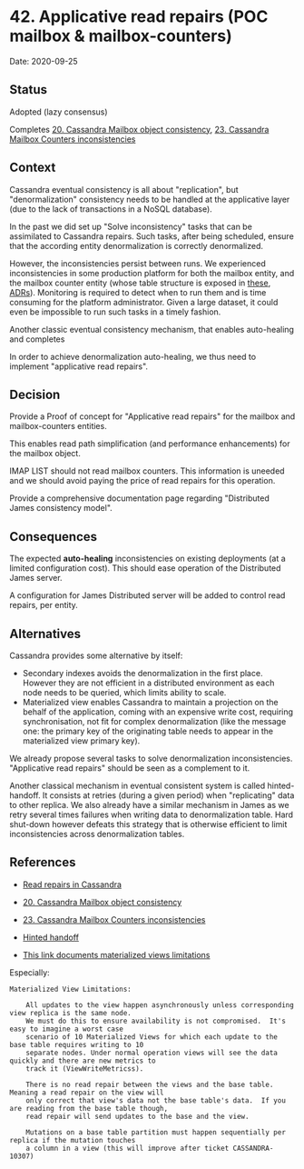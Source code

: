 # 42. Applicative read repairs (POC mailbox & mailbox-counters)

Date: 2020-09-25

## Status

Adopted (lazy consensus)

Completes [20. Cassandra Mailbox object consistency](0020-cassandra-mailbox-object-consistency.md),
[23. Cassandra Mailbox Counters inconsistencies](0023-cassandra-mailbox-counters-inconsistencies.md)

## Context

Cassandra eventual consistency is all about "replication", but "denormalization" consistency needs
to be handled at the applicative layer (due to the lack of transactions in a NoSQL database).

In the past we did set up "Solve inconsistency" tasks that can be assimilated to Cassandra repairs. Such
tasks, after being scheduled, ensure that the according entity denormalization is correctly denormalized.

However, the inconsistencies persist between runs. We experienced inconsistencies in some production platform
for both the mailbox entity, and the mailbox counter entity (whose table structure is exposed in
[these](0020-cassandra-mailbox-object-consistency.md), [ADRs](0023-cassandra-mailbox-counters-inconsistencies.md)).
Monitoring is required to detect when to run them and is time consuming for the platform administrator.
Given a large dataset, it could even be impossible to run such tasks in a timely fashion.

Another classic eventual consistency mechanism, that enables auto-healing and completes

In order to achieve denormalization auto-healing, we thus need to implement "applicative read repairs".

## Decision

Provide a Proof of concept for "Applicative read repairs" for the mailbox and mailbox-counters entities.

This enables read path simplification (and performance enhancements) for the mailbox object.

IMAP LIST should not read mailbox counters. This information is uneeded and we should avoid paying the
price of read repairs for this operation.

Provide a comprehensive documentation page regarding "Distributed James consistency model".

## Consequences

The expected **auto-healing** inconsistencies on existing deployments (at a limited configuration cost).
This should ease operation of the Distributed James server.

A configuration for James Distributed server will be added to control read repairs, per entity.

## Alternatives

Cassandra provides some alternative by itself:

 - Secondary indexes avoids the denormalization in the first place. However they are not efficient in
 a distributed environment as each node needs to be queried, which limits ability to scale.
 - Materialized view enables Cassandra to maintain a projection on the behalf of the application,
 coming with an expensive write cost, requiring synchronisation, not fit for complex denormalization
 (like the message one: the primary key of the originating table needs to appear in the materialized
 view primary key).

We already propose several tasks to solve denormalization inconsistencies. "Applicative read repairs" should be
seen as a complement to it.

Another classical mechanism in eventual consistent system is called hinted-handoff. It consists at retries
(during a given period) when "replicating" data to other replica. We also already have a similar mechanism
in James as we retry several times failures when writing data to denormalization table. Hard shut-down however
defeats this strategy that is otherwise efficient to limit inconsistencies across denormalization tables.

## References

 - [Read repairs in Cassandra](https://cassandra.apache.org/doc/latest/operating/read_repair.html)
 - [20. Cassandra Mailbox object consistency](0020-cassandra-mailbox-object-consistency.md)
 - [23. Cassandra Mailbox Counters inconsistencies](0023-cassandra-mailbox-counters-inconsistencies.md)
 - [Hinted handoff](https://cassandra.apache.org/doc/latest/operating/hints.html)

 - [This link documents materialized views limitations]()

Especially:

```
Materialized View Limitations:

    All updates to the view happen asynchronously unless corresponding view replica is the same node.
    We must do this to ensure availability is not compromised.  It's easy to imagine a worst case
    scenario of 10 Materialized Views for which each update to the base table requires writing to 10
    separate nodes. Under normal operation views will see the data quickly and there are new metrics to
    track it (ViewWriteMetricss).

    There is no read repair between the views and the base table.  Meaning a read repair on the view will
    only correct that view's data not the base table's data.  If you are reading from the base table though,
    read repair will send updates to the base and the view.

    Mutations on a base table partition must happen sequentially per replica if the mutation touches
    a column in a view (this will improve after ticket CASSANDRA-10307)
```
